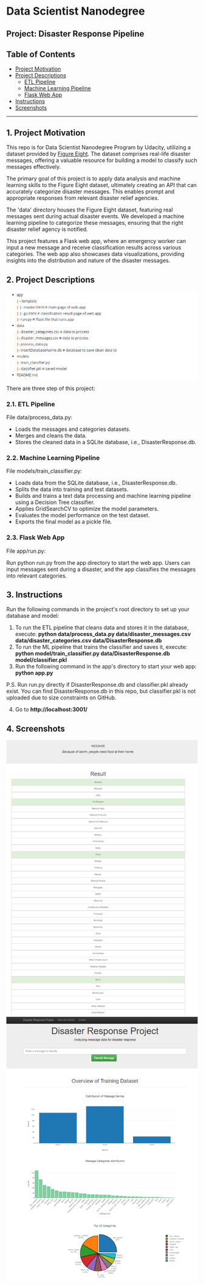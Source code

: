 # Data Scientist Nanodegree

## Project: Disaster Response Pipeline

## Table of Contents

- [Project Motivation](#overview)
- [Project Descriptions](#Descriptions)
  - [ETL Pipeline](#etl_pipeline)
  - [Machine Learning Pipeline](#ml_pipeline)
  - [Flask Web App](#flask)
- [Instructions](#run)
- [Screenshots](#ss)


***

<a id='motivation'></a>

## 1. Project Motivation

This repo is for Data Scientist Nanodegree Program by Udacity, utilizing a dataset provided by <a href="https://www.figure-eight.com/" target="_blank">Figure Eight</a>. The dataset comprises real-life disaster messages, offering a valuable resource for building a model to classify such messages effectively.

The primary goal of this project is to apply data analysis and machine learning skills to the Figure Eight dataset, ultimately creating an API that can accurately categorize disaster messages. This enables prompt and appropriate responses from relevant disaster relief agencies.

The 'data' directory houses the Figure Eight dataset, featuring real messages sent during actual disaster events. We developed a machine learning pipeline to categorize these messages, ensuring that the right disaster relief agency is notified.

This project features a Flask web app, where an emergency worker can input a new message and receive classification results across various categories. The web app also showcases data visualizations, providing insights into the distribution and nature of the disaster messages.


<a id='Descriptions'></a>

## 2. Project Descriptions

![Image description](pic3.png)


There are three step of this project:

<a id='etl_pipeline'></a>

### 2.1. ETL Pipeline

File data/process_data.py:

- Loads the messages and categories datasets.
- Merges and cleans the data.
- Stores the cleaned data in a SQLite database, i.e., DisasterResponse.db.
<a id='ml_pipeline'></a>

### 2.2. Machine Learning Pipeline

File models/train_classifier.py:

- Loads data from the SQLite database, i.e., DisasterResponse.db.
- Splits the data into training and test datasets.
- Builds and trains a text data processing and machine learning pipeline using a Decision Tree classifier.
- Applies GridSearchCV to optimize the model parameters.
- Evaluates the model performance on the test dataset.
- Exports the final model as a pickle file.
<a id='flask'></a>

### 2.3. Flask Web App

File app/run.py:

Run python run.py from the app directory to start the web app. Users can input messages sent during a disaster, and the app classifies the messages into relevant categories.

<a id='run'></a>

## 3. Instructions

Run the following commands in the project's root directory to set up your database and model:

1. To run the ETL pipeline that cleans data and stores it in the database, execute:
**python data/process_data.py data/disaster_messages.csv data/disaster_categories.csv data/DisasterResponse.db**
2. To run the ML pipeline that trains the classifier and saves it, execute:
**python model/train_classifier.py data/DisasterResponse.db model/classifier.pkl**
3. Run the following command in the app's directory to start your web app:
**python app.py**

P.S. Run run.py directly if DisasterResponse.db and classifier.pkl already exist. You can find DisasterResponse.db in this repo, but classifier.pkl is not uploaded due to size constraints on GitHub.

4. Go to **http://localhost:3001/**

<a id='ss'></a>
## 4. Screenshots

![Image description](Pic1.png)
![Image description](Pic2.png)

